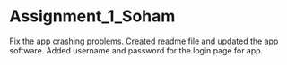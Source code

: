 # Assignment_1_Soham
Fix the app crashing problems.
Created readme file and updated the app software.
Added username and password for the login page for app.